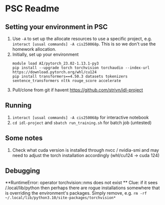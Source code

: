 # PSC Readme

## Setting your environment in PSC

1. Use `-A` to set up the allocate resources to use a specific project, e.g. `interact [usual commands] -A cis250068p`. This is so we don't use the homework allocation.
2. Initially, set up your environment
    ```
    module load AI/pytorch_23.02-1.13.1-py3
    pip install --upgrade torch torchvision torchaudio --index-url https://download.pytorch.org/whl/cu124
    pip install transformers==4.50.3 datasets tokenizers sentence_transformers nltk rouge_score accelerate
    ```
3. Pull/clone from git if havent https://github.com/strivn/idl-project


## Running
1. `interact [usual commands] -A cis250068p` for interactive notebook
2. `cd idl-project` and `sbatch run_training.sh` for batch job (untested)

## Some notes
1. Check what cuda version is installed through nvcc / nvidia-smi and may need to adjust the torch installation accordingly (whl/cu124 -> cuda 124)
    
## Debugging

**RuntimeError: operator torchvision::nms does not exist
**
Clue: if it sees /.local/lib/python then perhaps there are rogue installations somewhere that is overriding the environment's packages. Simply remove, e.g. 
`rm -rf ~/.local/lib/python3.10/site-packages/torchvision*`